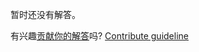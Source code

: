 
暂时还没有解答。

有兴趣[贡献你的解答](https://github.com/BFEdev/BFE.dev-solutions/blob/main/problem/count-palindromic-substrings_zh.md)吗? [Contribute guideline](https://github.com/BFEdev/BFE.dev-solutions#how-to-contribute)
